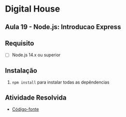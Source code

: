 # Digital House

## Aula 19 - Node.js: Introducao Express

## Requisito

- [ ] Node.js 14.x ou superior

## Instalação

1. `npm install` para instalar todas as depêndencias 

## Atividade Resolvida

- [Código-fonte](./codigo-fonte)